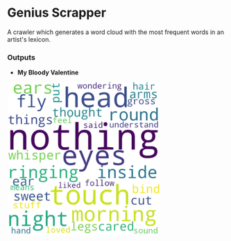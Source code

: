 # Genius Scrapper

A crawler which generates a word cloud with the most frequent words in an artist's lexicon.

### Outputs

- **My Bloody Valentine**
<img src = "https://github.com/Idalen/genius-scraper/blob/master/output/my-bloody-valentine.png" width=70% height=70%>